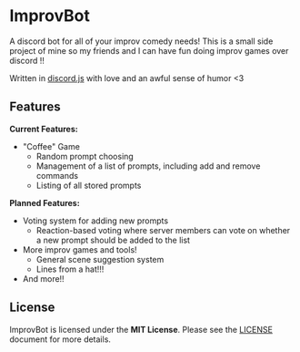 # ImprovBot

A discord bot for all of your improv comedy needs! This is a small side project of mine so my friends and I can have fun doing improv games over discord !!

Written in [discord.js](https://discord.js.org/) with love and an awful sense of humor <3

## Features

**Current Features:**
- "Coffee" Game
    - Random prompt choosing
    - Management of a list of prompts, including add and remove commands
    - Listing of all stored prompts

**Planned Features:**
- Voting system for adding new prompts
    - Reaction-based voting where server members can vote on whether a new prompt should be added to the list
- More improv games and tools!
    - General scene suggestion system
    - Lines from a hat!!!
- And more!!

## License

ImprovBot is licensed under the **MIT License**. Please see the [LICENSE](LICENSE) document for more details.
